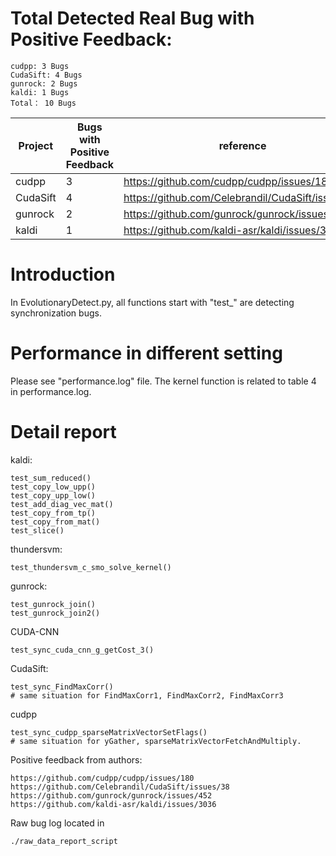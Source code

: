 # **Total Detected Real Bug with Positive Feedback**:
```
cudpp: 3 Bugs
CudaSift: 4 Bugs
gunrock: 2 Bugs
kaldi: 1 Bugs
Total： 10 Bugs
```

| Project       | Bugs with Positive Feedback | reference                                       |
| ------------- | --------------------------- | ----------------------------------------------- |
| cudpp         | 3                           |https://github.com/cudpp/cudpp/issues/180        |
| CudaSift      | 4                           |https://github.com/Celebrandil/CudaSift/issues/38|
| gunrock       | 2                           |https://github.com/gunrock/gunrock/issues/452    |
| kaldi         | 1                           |https://github.com/kaldi-asr/kaldi/issues/3036   |

# Introduction
In EvolutionaryDetect.py, all functions start with "test_" are detecting synchronization bugs.

# Performance in different setting
Please see "performance.log" file. 
The kernel function is related to table 4 in performance.log.

# Detail report
kaldi:
```
test_sum_reduced()
test_copy_low_upp()
test_copy_upp_low()
test_add_diag_vec_mat()
test_copy_from_tp()
test_copy_from_mat()
test_slice()
```

thundersvm:
```
test_thundersvm_c_smo_solve_kernel()
```

gunrock:
```
test_gunrock_join()
test_gunrock_join2()
```

CUDA-CNN
```
test_sync_cuda_cnn_g_getCost_3()
```

CudaSift:
```
test_sync_FindMaxCorr()
# same situation for FindMaxCorr1, FindMaxCorr2, FindMaxCorr3
```

cudpp
```
test_sync_cudpp_sparseMatrixVectorSetFlags()
# same situation for yGather, sparseMatrixVectorFetchAndMultiply.
```


Positive feedback from authors:
```
https://github.com/cudpp/cudpp/issues/180
https://github.com/Celebrandil/CudaSift/issues/38
https://github.com/gunrock/gunrock/issues/452
https://github.com/kaldi-asr/kaldi/issues/3036
```

Raw bug log located in
```
./raw_data_report_script
```


